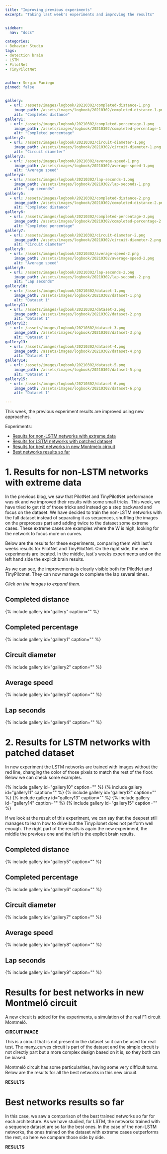 ```yaml
---
title: "Improving previous experiments"
excerpt: "Taking last week's experiments and improving the results"


sidebar:
  nav: "docs"

categories:
- Behavior Studio
tags:
- detection brain
- LSTM
- PilotNet
- TinyPilotNet


author: Sergio Paniego
pinned: false


gallery:
  - url: /assets/images/logbook/20210302/completed-distance-1.png
    image_path: /assets/images/logbook/20210302/completed-distance-1.png
    alt: "Completed distance"
gallery1:
  - url: /assets/images/logbook/20210302/completed-percentage-1.png
    image_path: /assets/images/logbook/20210302/completed-percentage-1.png
    alt: "Completed percentage"
gallery2:
  - url: /assets/images/logbook/20210302/circuit-diameter-1.png
    image_path: /assets/images/logbook/20210302/circuit-diameter-1.png
    alt: "Circuit diameter"
gallery3:
  - url: /assets/images/logbook/20210302/average-speed-1.png
    image_path: /assets/images/logbook/20210302/average-speed-1.png
    alt: "Average speed"
gallery4:
  - url: /assets/images/logbook/20210302/lap-seconds-1.png
    image_path: /assets/images/logbook/20210302/lap-seconds-1.png
    alt: "Lap seconds"
gallery5:
  - url: /assets/images/logbook/20210302/completed-distance-2.png
    image_path: /assets/images/logbook/20210302/completed-distance-2.png
    alt: "Completed distance"
gallery6:
  - url: /assets/images/logbook/20210302/completed-percentage-2.png
    image_path: /assets/images/logbook/20210302/completed-percentage-2.png
    alt: "Completed percentage"
gallery7:
  - url: /assets/images/logbook/20210302/circuit-diameter-2.png
    image_path: /assets/images/logbook/20210302/circuit-diameter-2.png
    alt: "Circuit diameter"
gallery8:
  - url: /assets/images/logbook/20210302/average-speed-2.png
    image_path: /assets/images/logbook/20210302/average-speed-2.png
    alt: "Average speed"
gallery9:
  - url: /assets/images/logbook/20210302/lap-seconds-2.png
    image_path: /assets/images/logbook/20210302/lap-seconds-2.png
    alt: "Lap seconds"
gallery10:
  - url: /assets/images/logbook/20210302/dataset-1.png
    image_path: /assets/images/logbook/20210302/dataset-1.png
    alt: "Dataset 1"
gallery11:
  - url: /assets/images/logbook/20210302/dataset-2.png
    image_path: /assets/images/logbook/20210302/dataset-2.png
    alt: "Dataset 1"
gallery12:
  - url: /assets/images/logbook/20210302/dataset-3.png
    image_path: /assets/images/logbook/20210302/dataset-3.png
    alt: "Dataset 1"
gallery13:
  - url: /assets/images/logbook/20210302/dataset-4.png
    image_path: /assets/images/logbook/20210302/dataset-4.png
    alt: "Dataset 1"
gallery14:
  - url: /assets/images/logbook/20210302/dataset-5.png
    image_path: /assets/images/logbook/20210302/dataset-5.png
    alt: "Dataset 1"
gallery15:
  - url: /assets/images/logbook/20210302/dataset-6.png
    image_path: /assets/images/logbook/20210302/dataset-6.png
    alt: "Dataset 1"

---
```


This week, the previous experiment results are improved using new approaches. 

Experiments:
* [Results for non-LSTM networks with extreme data](#experiment-1)
* [Results for LSTM networks with patched dataset](#experiment-2)
* [Results for best networks in new Montmelo circuit](#experiment-3)
* [Best networks results so far](#experiment-4)


<a name="experiment-1"></a>
# 1. Results for non-LSTM networks with extreme data

In the previous blog, we saw that PilotNet and TinyPilotNet performance was ok and we improved their results with some small tricks. 
This week, we have tried to get rid of those tricks and instead go a step backward and focus on the dataset. We have decided
to train the non-LSTM networks with the full dataset instead of separating it as sequences, shuffling the images on the preprocess part and 
adding twice to the dataset some extreme cases. These extreme cases are examples where the W is high, looking for the network to focus more on 
curves.


Below are the results for these experiments, comparing them with last's weeks results for PilotNet and TinyPilotNet. On the right side, the new
experiments are located. In the middle, last's weeks experiments and on the left hand side the explicit brain results. 

As we can see, the improvements is clearly visible both for PilotNet and TinyPilotnet. They can now manage to complete the lap 
several times.

*Click on the images to expand them.*

## Completed distance

{% include gallery id="gallery" caption="" %}

## Completed percentage
{% include gallery id="gallery1" caption="" %}

## Circuit diameter
{% include gallery id="gallery2" caption="" %}

## Average speed
{% include gallery id="gallery3" caption="" %}

## Lap seconds
{% include gallery id="gallery4" caption="" %}

<a name="experiment-2"></a>
# 2. Results for LSTM networks with patched dataset

In new experiment the LSTM networks are trained with images without the red line, changing the color of those pixels to match
the rest of the floor. Below we can check some examples. 

{% include gallery id="gallery10" caption="" %}
{% include gallery id="gallery11" caption="" %}
{% include gallery id="gallery12" caption="" %}
{% include gallery id="gallery13" caption="" %}
{% include gallery id="gallery14" caption="" %}
{% include gallery id="gallery15" caption="" %}

If we look at the result of this experiment, we can say that the deepest still manages to learn how to drive but the Tinypilonet does not
perform well enough. The right part of the results is again the new experiment, the middle the previous one and the left is the explicit brain results.

## Completed distance

{% include gallery id="gallery5" caption="" %}

## Completed percentage
{% include gallery id="gallery6" caption="" %}

## Circuit diameter
{% include gallery id="gallery7" caption="" %}

## Average speed
{% include gallery id="gallery8" caption="" %}

## Lap seconds
{% include gallery id="gallery9" caption="" %}

<a name="experiment-3"></a>
# Results for best networks in new Montmeló circuit

A new circuit is added for the experiments, a simulation of the real F1 circuit Montmeló. 

**CIRCUIT IMAGE**

This is a circuit that is not present in the dataset so it can be used for real test. The many_curves circuit is part of the dataset
and the simple circuit is not directly part but a more complex design based on it is, so they both can be biased.

Montmeló circuit has some particularities, having some very difficult turns. Below are the results for all the best networks in this 
new circuit. 

**RESULTS**


<a name="experiment-4"></a>
# Best networks results so far

In this case, we saw a comparison of the best trained networks so far for each architecture. As we have studied, for LSTM, the networks trained
with a sequence dataset are so far the best ones. In the case of the non-LSTM networks, the ones trained on the dataset with extreme cases outperforms
the rest, so here we compare those side by side.

**RESULTS**

